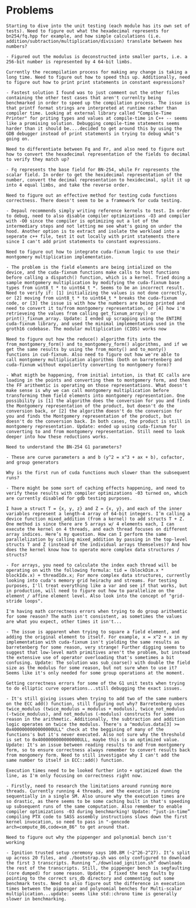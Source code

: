 # Problems
```Starting to dive into the unit testing (each module has its own set of tests). Need to figure out what the hexadecimal represents for bn254/fq.hpp for example, and how simple calculations (i.e. addition/subtraction/multiplication/division) translate between hex numbers?```

    - Figured out the modulus is deconstructed into smaller parts, i.e. a 256-bit number is represented by 4 64-bit limbs.

```Currently the recompilation process for making any change is taking a long time. Need to figure out how to speed this up. Additionally, need to figure out how to print print statements in constant expressions?```

    - Fastest solution I found was to just comment out the other files containing the other test cases that aren't currenlty being benchmarked in order to speed up the compilation process. The issue is that printf format strings are interpreted at runtime rather than compiler time. Looking at external library called "Compile-Time Printer" for priting types and values at compile-time in C++ -- seems like a promising solution. Debugging compile-time statements seems harder than it should be....decided to get around this by using the GDB debugger instead of print statements in trying to debug what's going on. 

```Need to differentiate between Fq and Fr, and also need to figure out how to convert the hexadecimal representation of the fields to decimal to verify they match up?```

    - Fq represents the base field for BN-254, while Fr represents the scalar field. In order to get the hexidecimal representation of the number, convert the decimal representation to hexidecimal, split it up into 4 equal limbs, and take the reverse order. 

```Need to figure out an effective method for testing cuda functions correctness. There doesn't seem to be a framework for cuda testing.```

    - Depaul recommends simply writing reference kernels to test. In order to debug, need to also disable compiler optimizations -O3 and compiler with -O0 since the compiler is optimizing out a lot of the intermediary steps and not letting me see what's going on under the hood. Another option is to extract and isolate the workload into a seperate c++ file, test it out locally with print statements there since I can't add print statements to constant expressions. 

```Need to figure out how to integrate cuda-fixnum logic to use their montgomery multiplication implementation. ```

    - The problem is the field elements are being intialized on the device, and the cuda-fixnum functions make calls to host functions before calling a dispatch() function, which is a kernel. Tried doing a sample montgomery multiplication by modifying the cuda-fixnum base types from uint8_t * to uint64_t *. Seems to be an incorrect result. Need to verify if: [1] initializing the values is not done correctly, or [2] moving from uint8_t * to uint64_t * breaks the cuda-fixnum code, or [3] the issue is with how the numbers are being printed and need to convert it to/from montgomery representation, or [4] how i'm retrieveing the values from calling get_fixnum_array() or print()_fixnum_array. Update: I ended up scrapping using the ENTIRE cuda-fixnum library, and used the minimal implementation used in the groth16 codebase. The modular multiplication (CIOS) works now

```Need to figure out how the reduce() algorithm fits into the from_montgomery_form() and to_montgomery_form() algorithms, and if we get the same results by using the from_monty() and to_monty() functions in cud-fixnum. Also need to figure out how we're able to call montgomery multiplication algorithms (both on barretenberg and cuda-fixnum without expolierlty converting to montgomery form)?```

    - What migth be happening, from initial intution, is that EC calls are loading in the points and converting them to montgomery form, and then the FF arithemtic is operating on those representations. What doesn't make sense is why we can call montgomery multiplication before transforming them field elements into montgomery representation. One possibility is [1] the algorithm does the conversion for you and finds the Montgomery representation of the product, but doesn't do the conversion back, or [2] the algorithm doesn't do the conversion for you and finds the Montgomery representation of the product, but doesn't do the conversion back. In both cases, the product is still in montgomery representation. Update: ended up using cuda-fixnum for converting to and from montgomery representation. Still need to look deeper into how these reductions works.

```Need to understand the BN-254 G1 parameters?```

    - These are curve parameters a and b (y^2 = x^3 + ax + b), cofactor, and group generators
    
```Why is the first run of cuda functions much slower than the subsequent runs? ```

    - There might be some sort of caching effects happening, and need to verify these results with compiler optimizations -03 turned on, which are currently disabled for gdb testing purposes.  

```I have a struct T = {x, y, z} and Z = {x, y}, and each of the inner variables represent a length-4 array of 64-bit integers. I’m calling a device function mixed_addition (from a kernel) to add structs T + Z. One method is since there are 5 arrays w/ 4 elements each, I can execute the kernel on 4 threads, and each thread focuses on different array indices. Here’s my question. How can I perform the same parallelization by calling mixed_addition by passing in the top-level structs T and Z (instead of the individual arrays themselves)? And how does the kernel know how to operate more complex data structures / structs? ```

    - For arrays, you need to calculate the index each thread will be operating on with the following formula: tid = (blockDim.x * blockIdx.x) + threadIdx.x; For more complex data structures, currently looking into cuda's memory grid heirachy and streams. For testing purposes, I'll treat everything like a var and see if that works, but in production, will need to figure out how to parallelize on the element / affine element level. Also look into the concept of "grid-stride loops". 

```I'm having math correctness errors when trying to do group arithemtic for some reason? The math isn't consistent, as sometimes the values are what you expect, other times it isn't...```

    - The issue is apparent when trying to square a field element, and adding the original element to itself. For example, x = x^2 + x in my implementation with cuda-fixnum isn't yielding the same results as barretenberg for some reason, very strange! Further digging seems to suggest that low-level math primitives aren't the problem, but instead the extensive use of operator overloading that's sometimes a bit confusing. Update: The solution was sub_coarse() with double the field size as the modulus for some reason, but not sure when to use it? Seems like it's only needed for some group operations at the moment. 

```Getting correctness errors for some of the G1 unit tests when trying to do elliptic curve operations...still debugging the exact issues.```

    - It's still giving issues when trying to add two of the same numbers on the ECC add() function, still figuring out why? Barretenberg uses twice_modulus (twice_modulus = modulus + modulus), twice_not_modulus (-twice_modulus), and not_modulus (-modulus) constructs for some reason in the arithmetic. Additionally, the subtraction and addition logic operates on twice the modulus. There's a "modulus.data[3] >= 0x4000000000000000ULL" check at the beggining of many of the functions's but it's never executed. Also not sure why the threshold is set to 0x4000000000000000ULL, maybe this is an optimized value. Update: It's an issue between reading results to and from montgomery form, so to ensure correctness always remember to convert results back from mongomery form. Need to still investigate why I can't add the same number to itself in ECC::add() function.

```Execution times need to be looked further into + optimized down the line, as I'm only focusing on correctness right now.```

    - Firstly, need to research the limitations around running more threads. Currently running 4 threads, and the execution is running sequentially in a single SM. Also unsure why the execution times are so drastic, as there seems to be some caching built in that's speeding up subsequent runs of the same computation. Also remember to enable compiler optimizations -03 during benchmarking! Update: “just-in-time” compiling PTX code to SASS assembly instructions slows down the first kernel invocation, so need to pass in "-gencode arch=compute_86,code=sm_86" to get around that. 

```Need to figure out why the pippenger and polynomial bench isn't working```

    - Ignition trusted setup ceremony says 100.8M (~2^26-2^27). It’s split up across 20 files, and ./bootstrap.sh was only configured to download the first 3 transcripts. Running “./download_ignition.sh” downloads the rest of the transcripts. Still, the pippenger bench is segfaulting (core dumped) for some reason. Update: I fixed the seg faults by pointing to the correct srs_db directory and commenting out some benchmark tests. Need to also figure out the difference in execution times between the pippenger and polynomial benches for Multi-scalar multiplication...update: seems like std::chrono time is generally slower in benchmarking. 

